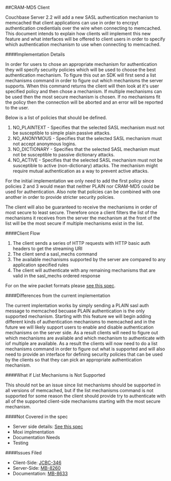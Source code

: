 
##CRAM-MD5 Client

Couchbase Server 2.2 will add a new SASL authentication mechanism to memcached that client applications can use in order to encrpyt authentication credientials over the wire when connecting to memcached. This document intends to explain how clients will implement this new feature and what interfaces will be offered to client users in order to specify which authentication mechanism to use when connecting to memcached.

####Implementation Details

In order for users to chose an appropriate mechanism for authentication they will specify security policies which will be used to choose the best authentication mechanism. To figure this out an SDK will first send a list mechanisms command in order to figure out which mechanisms the server supports. When this command returns the client will then look at it's user specified policy and then chose a mechanism. If multiple mechanisms can be used then the most secure mechanism is chosen. If no mechanisms fit the policy then the connection will be aborted and an error will be reported to the user.

Below is a list of policies that should be defined.

1. NO_PLAINTEXT - Specifies that the selected SASL mechanism must not be susceptible to simple plain passive attacks.
2. NO_ANONYMOUS - Specifies that the selected SASL mechanism must not accept anonymous logins.
2. NO_DICTIONARY - Specifies that the selected SASL mechanism must not be susceptible to passive dictionary attacks.
3. NO_ACTIVE - Specifies that the selected SASL mechanism must not be susceptible to active (non-dictionary) attacks. The mechanism might require mutual authentication as a way to prevent active attacks.

For the initial implementation we only need to add the first policy since policies 2 and 3 would mean that neither PLAIN nor CRAM-MD5 could be used for authentication. Also note that policies can be combined with one another in order to provide stricter security policies.

The client will also be guaranteed to receive the mechanisms in order of most secure to least secure. Therefore once a client filters the list of the mechanisms it receives from the server the mechanism at the front of the list will be the most secure if multiple mechanisms exist in the list.

####Client Flow

1. The client sends a series of HTTP requests with HTTP basic auth headers to get the streaming URI
2. The client send a sasl_mechs command
3. The available mechanisms supported by the server are compared  to any application specified rules
4. The client will authenticate with any remaining mechanisms that are valid in the sasl_mechs ordered response

For on the wire packet formats please [see this spec](completed/md5-sasl.md#listing-mechanisms).

####Differences from the current implementation

The current implentation works by simply sending a PLAIN sasl auth message to memcached becuase PLAIN authentication is the only supported mechanism. Starting with this feature we will begin adding different kinds of authentication mechanisms to memcached and in the future we will likely support users to enable and disable authentication mechanisms on the server side. As a result clients will need to figure out which mechanisms are available and which mechanism to authenticate with iof multiple are available. As a result the clients will now need to do a list mechanisms command in order to figure out what is supported and will also need to provide an interface for defining security policies that can be used by the clients so that they can pick an appropriate authentication mechanism.

####What if List Mechanisms is Not Supported

This should not be an issue since list mechanisms should be supported in all versions of memcached, but if the list mechanisms command is not supported for some reason the client should provide try to authenticate with all of the supported client-side mechanisms starting with the most secure mechanism.

####Not Covered in the spec

* Server side details: [See this spec](completed/md5-sasl.md#listing-mechanisms)
* Moxi implmentation
* Documentation Needs
* Testing

####Issues Filed

* Client-Side: [JCBC-346](http://www.couchbase.com/issues/browse/JCBC-346)
* Server-Side: [MB-8260](http://www.couchbase.com/issues/browse/MB-8260)
* Documentation: [MB-8633](http://www.couchbase.com/issues/browse/MB-8633)